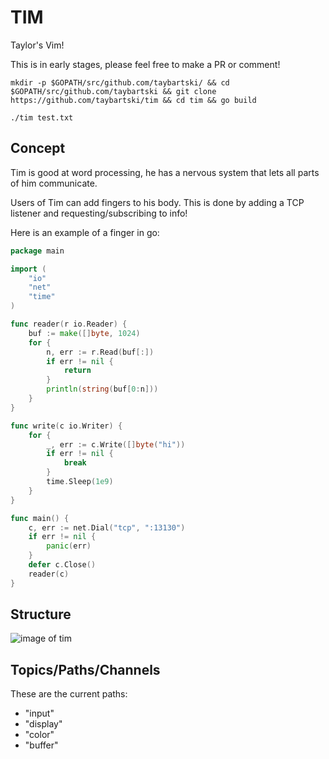 # TIM
Taylor's Vim!

This is in early stages, please feel free to make a PR or comment!

`mkdir -p $GOPATH/src/github.com/taybartski/ && cd $GOPATH/src/github.com/taybartski && git clone https://github.com/taybartski/tim && cd tim && go build`

`./tim test.txt`

## Concept

Tim is good at word processing, he has a nervous system that lets all parts of him communicate.

Users of Tim can add fingers to his body. This is done by adding a TCP listener and requesting/subscribing to info!

Here is an example of a finger in go:
```go
package main

import (
	"io"
	"net"
	"time"
)

func reader(r io.Reader) {
	buf := make([]byte, 1024)
	for {
		n, err := r.Read(buf[:])
		if err != nil {
			return
		}
		println(string(buf[0:n]))
	}
}

func write(c io.Writer) {
	for {
		_, err := c.Write([]byte("hi"))
		if err != nil {
			break
		}
		time.Sleep(1e9)
	}
}

func main() {
	c, err := net.Dial("tcp", ":13130")
	if err != nil {
		panic(err)
	}
	defer c.Close()
	reader(c)
}

```

## Structure
![image of tim](https://github.com/taybartski/tim/raw/master/static/tim.png)

## Topics/Paths/Channels
These are the current paths:

* "input"
* "display"
* "color"
* "buffer"

